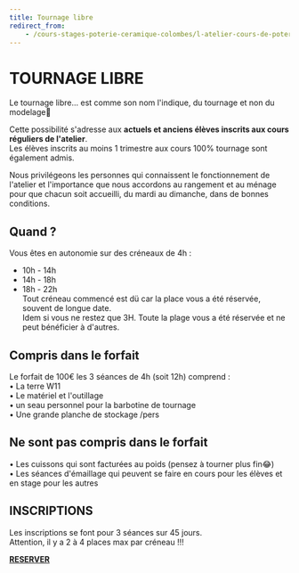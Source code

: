 ```yaml
---
title: Tournage libre 
redirect_from:
    - /cours-stages-poterie-ceramique-colombes/l-atelier-cours-de-poterie-ceramique-colombes/
---
```

# TOURNAGE LIBRE  

Le tournage libre... est comme son nom l'indique, du tournage et non du modelage🤗   

Cette possibilité s'adresse aux **actuels et anciens élèves inscrits aux cours réguliers de l'atelier**.    
Les élèves inscrits au moins 1 trimestre aux cours 100% tournage sont également admis.   

Nous privilégeons les personnes qui connaissent le fonctionnement de l'atelier et l'importance que nous accordons au rangement et au ménage pour que chacun soit accueilli, du mardi au dimanche, dans de bonnes conditions.  

## Quand ?    
Vous êtes en autonomie sur des créneaux de 4h :   
- 10h - 14h   
- 14h - 18h  
- 18h - 22h    
Tout créneau commencé est dü car la place vous a été réservée, souvent de longue date.   
Idem si vous ne restez que 3H. Toute la plage vous a été réservée et ne peut bénéficier à d'autres.   

## Compris dans le forfait 
Le forfait de 100€ les 3 séances de 4h (soit 12h) comprend :    
• La terre W11   
• Le matériel et l'outillage   
• un seau personnel pour la barbotine de tournage   
• Une grande planche de stockage /pers   

## Ne sont pas compris dans le forfait  
• Les cuissons qui sont facturées au poids (pensez à tourner plus fin😂)   
• Les séances d'émaillage qui peuvent se faire en cours pour les élèves et en stage pour les autres   

## INSCRIPTIONS 
Les inscriptions se font pour 3 séances sur 45 jours.    
Attention, il y a 2 à 4 places max par créneau !!!  

[**RESERVER**](https://app.acuityscheduling.com/catalog.php?owner=35942538&action=addCart&id=1993655&clear=1)

